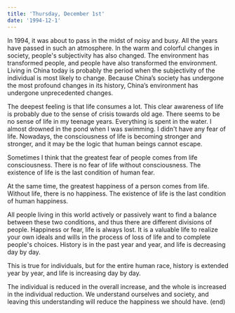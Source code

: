 ```yaml
---
title: 'Thursday, December 1st'
date: '1994-12-1'
---
```


In 1994, it was about to pass in the midst of noisy and busy. All the years have passed in such an atmosphere. In the warm and colorful changes in society, people's subjectivity has also changed. The environment has transformed people, and people have also transformed the environment. Living in China today is probably the period when the subjectivity of the individual is most likely to change. Because China’s society has undergone the most profound changes in its history, China’s environment has undergone unprecedented changes.

The deepest feeling is that life consumes a lot. This clear awareness of life is probably due to the sense of crisis towards old age. There seems to be no sense of life in my teenage years. Everything is spent in the water. I almost drowned in the pond when I was swimming. I didn't have any fear of life. Nowadays, the consciousness of life is becoming stronger and stronger, and it may be the logic that human beings cannot escape.

Sometimes I think that the greatest fear of people comes from life consciousness. There is no fear of life without consciousness. The existence of life is the last condition of human fear.

At the same time, the greatest happiness of a person comes from life. Without life, there is no happiness. The existence of life is the last condition of human happiness.

All people living in this world actively or passively want to find a balance between these two conditions, and thus there are different divisions of people. Happiness or fear, life is always lost. It is a valuable life to realize your own ideals and wills in the process of loss of life and to complete people's choices. History is in the past year and year, and life is decreasing day by day.

This is true for individuals, but for the entire human race, history is extended year by year, and life is increasing day by day.

The individual is reduced in the overall increase, and the whole is increased in the individual reduction. We understand ourselves and society, and leaving this understanding will reduce the happiness we should have. (end)
